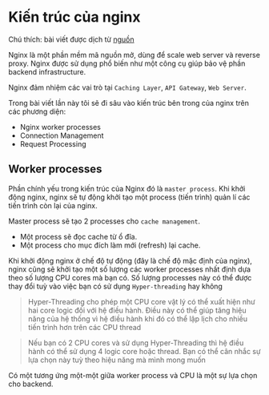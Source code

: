 # Kiến trúc của nginx

Chú thích: bài viết được dịch từ [nguồn](https://medium.com/@hnasr/the-architecture-of-nginx-2b32fc0b7877)

Nginx là một phần mềm mã nguồn mở, dùng để scale web server và reverse proxy. Nginx được sử dụng phổ biến như một công cụ giúp bảo vệ phần backend infrastructure.

Nginx đảm nhiệm các vai trò tại `Caching Layer`, `API Gateway`, `Web Server`.

Trong bài viết lần này tôi sẽ đi sâu vào kiến trúc bên trong của nginx trên các phương diện:

- Nginx worker processes
- Connection Management
- Request Processing

## Worker processes

Phần chính yếu trong kiến trúc của Nginx đó là `master process`. Khi khởi động nginx, nginx sẽ tự động khởi tạo một process (tiến trình) quản lí các tiến trình còn lại của nginx.

Master process sẽ tạo 2 processes cho `cache management`.

- Một process sẽ đọc cache từ ổ đĩa.
- Một process cho mục đích làm mới (refresh) lại cache.

Khi khởi động nginx ở chế độ tự động (đây là chế độ mặc định của nginx), nginx cũng sẽ khởi tạo một số lượng các worker processes nhất định dựa theo số lượng CPU cores mà bạn có. Số lượng processes này có thể được thay đổi tuỳ vào việc bạn có sử dụng `Hyper-threading` hay không

> Hyper-Threading cho phép một CPU core vật lý có thể xuất hiện như hai core logic đối với hệ điều hành. Điều này có thể giúp tăng hiệu năng của hệ thống vì hệ điều hành khi đó có thể lập lịch cho nhiều tiến trình hơn trên các CPU thread

> Nếu bạn có 2 CPU cores và sử dụng Hyper-Threading thì hệ điều hành có thể sử dụng 4 logic core hoặc thread. Bạn có thể cân nhắc sự lựa chọn này tuỳ theo hiệu năng mà mình mong muốn

Có một tương ứng một-một giữa worker process và CPU là một sự lựa chọn cho backend.